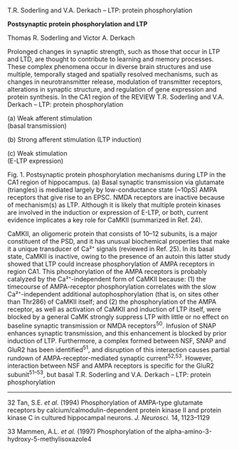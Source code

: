 
T.R. Soderling and V.A. Derkach – LTP: protein phosphorylation

**Postsynaptic protein phosphorylation and LTP**

Thomas R. Soderling and Victor A. Derkach

Prolonged changes in synaptic strength, such as those that occur in LTP and LTD, are thought to contribute to learning and memory processes. These complex phenomena occur in diverse brain structures and use multiple, temporally staged and spatially resolved mechanisms, such as changes in neurotransmitter release, modulation of transmitter receptors, alterations in synaptic structure, and regulation of gene expression and protein synthesis. In the CA1 region of the
REVIEW
T.R. Soderling and V.A. Derkach – LTP: protein phosphorylation

(a)
Weak afferent stimulation  
(basal transmission)

(b)
Strong afferent stimulation (LTP induction)

(c)
Weak stimulation  
(E-LTP expression)

Fig. 1. Postsynaptic protein phosphorylation mechanisms during LTP in the CA1 region of hippocampus. (a) Basal synaptic transmission via glutamate (triangles) is mediated largely by low-conductance state (~10pS) AMPA receptors that give rise to an EPSC. NMDA receptors are inactive because of
mechanism(s) as LTP. Although it is likely that multiple protein kinases are involved in the induction or expression of E-LTP, or both, current evidence implicates a key role for CaMKII (summarized in Ref. 24).

CaMKII, an oligomeric protein that consists of 10–12 subunits, is a major constituent of the PSD, and it has unusual biochemical properties that make it a unique transducer of Ca²⁺ signals (reviewed in Ref. 25). In its basal state, CaMKII is inactive, owing to the presence of an autoin
this latter study showed that LTP could increase phosphorylation of AMPA receptors in region CA1. This phosphorylation of the AMPA receptors is probably catalyzed by the Ca²⁺-independent form of CaMKII because: (1) the timecourse of AMPA-receptor phosphorylation correlates with the slow Ca²⁺-independent additional autophosphorylation (that is, on sites other than Thr286) of CaMKII itself; and (2) the phosphorylation of the AMPA receptor, as well as activation of CaMKII and induction of LTP itself, were blocked by a general CaMK
strongly suppress LTP with little or no effect on baseline synaptic transmission or NMDA receptors<sup>50</sup>. Infusion of SNAP enhances synaptic transmission, and this enhancement is blocked by prior induction of LTP. Furthermore, a complex formed between NSF, SNAP and GluR2 has been identified<sup>51</sup>, and disruption of this interaction causes partial rundown of AMPA-receptor-mediated synaptic current<sup>52,53</sup>. However, interaction between NSF and AMPA receptors is specific for the GluR2 subunit<sup>51–53</sup>, but basal
T.R. Soderling and V.A. Derkach – LTP: protein phosphorylation

---

32 Tan, S.E. *et al.* (1994) Phosphorylation of AMPA-type glutamate receptors by calcium/calmodulin-dependent protein kinase II and protein kinase C in cultured hippocampal neurons. *J. Neurosci.* 14, 1123–1129

33 Mammen, A.L. *et al.* (1997) Phosphorylation of the alpha-amino-3-hydroxy-5-methylisoxazole4